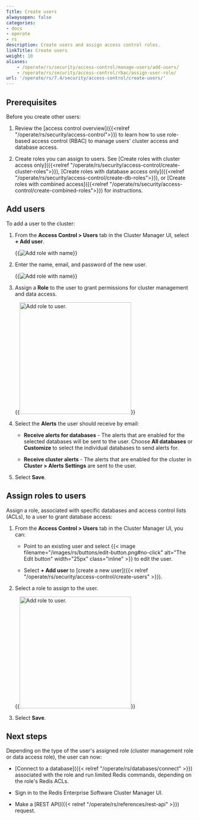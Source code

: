 ```yaml
---
Title: Create users
alwaysopen: false
categories:
- docs
- operate
- rs
description: Create users and assign access control roles.
linkTitle: Create users
weight: 10
aliases:
    - /operate/rs/security/access-control/manage-users/add-users/
    - /operate/rs/security/access-control/rbac/assign-user-role/
url: '/operate/rs/7.4/security/access-control/create-users/'
---
```


## Prerequisites

Before you create other users:

1. Review the [access control overview]({{<relref "/operate/rs/security/access-control">}}) to learn how to use role-based access control (RBAC) to manage users' cluster access and database access.

1. Create roles you can assign to users. See [Create roles with cluster access only]({{<relref "/operate/rs/security/access-control/create-cluster-roles">}}), [Create roles with database access only]({{<relref "/operate/rs/security/access-control/create-db-roles">}}), or [Create roles with combined access]({{<relref "/operate/rs/security/access-control/create-combined-roles">}}) for instructions.

## Add users

To add a user to the cluster:

1. From the **Access Control > Users** tab in the Cluster Manager UI, select **+ Add user**.

    {{<image filename="images/rs/access-control-user-panel.png" alt="Add role with name" >}}

1. Enter the name, email, and password of the new user.

    {{<image filename="images/rs/access-control-user-add.png" alt="Add role with name" >}}

1. Assign a **Role** to the user to grant permissions for cluster management and data access.

    {{<image filename="images/rs/access-control-user-role-select.png" width="300px" alt="Add role to user." >}}

1. Select the **Alerts** the user should receive by email:

    - **Receive alerts for databases** - The alerts that are enabled for the selected databases will be sent to the user. Choose **All databases** or **Customize** to select the individual databases to send alerts for.
    
    - **Receive cluster alerts** - The alerts that are enabled for the cluster in **Cluster > Alerts Settings** are sent to the user.

1. Select **Save**.

## Assign roles to users

Assign a role, associated with specific databases and access control lists (ACLs), to a user to grant database access:

1. From the **Access Control > Users** tab in the Cluster Manager UI, you can:

    - Point to an existing user and select {{< image filename="/images/rs/buttons/edit-button.png#no-click" alt="The Edit button" width="25px" class="inline" >}} to edit the user.
    
    - Select **+ Add user** to [create a new user]({{< relref "/operate/rs/security/access-control/create-users" >}}).

1. Select a role to assign to the user.

    {{<image filename="images/rs/access-control-user-role-select.png" width="300px" alt="Add role to user." >}}

1. Select **Save**.

## Next steps

Depending on the type of the user's assigned role (cluster management role or data access role), the user can now:

- [Connect to a database]({{< relref "/operate/rs/databases/connect" >}}) associated with the role and run limited Redis commands, depending on the role's Redis ACLs.

- Sign in to the Redis Enterprise Software Cluster Manager UI.

- Make a [REST API]({{< relref "/operate/rs/references/rest-api" >}}) request.
